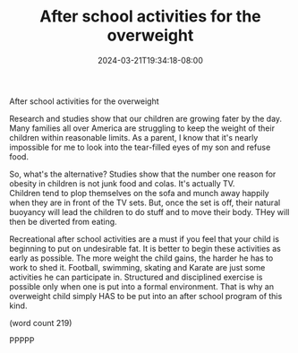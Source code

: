 ﻿---
title: "After school activities for the overweight"
date: 2024-03-21T19:34:18-08:00
description: "After School Activities Tips for Web Success"
featured_image: "/images/After School Activities.jpg"
tags: ["After School Activities"]
---

After school activities for the overweight

Research and studies show that our children are growing fater by the
day. Many families all over America are struggling to keep the weight of 
their children within reasonable limits. As a parent, I know that it's 
nearly impossible for me to look into the tear-filled eyes of my son and 
refuse food. 

So, what's the alternative? Studies show that the number one reason for 
obesity in children is not junk food and colas. It's actually TV.  
Children tend to plop themselves on the sofa and munch away happily when 
they are in front of the TV sets. But, once the set is off, their natural 
buoyancy will lead the children to do stuff and to move their body. THey will then be diverted from eating.

Recreational after school activities are a must if you feel that your 
child is beginning to put on undesirable fat. It is better to begin these 
activities as early as possible. The more weight the child gains, the 
harder he has to work to shed it. Football, swimming, skating and Karate 
are just some activities he can participate in. Structured and disciplined 
exercise is possible only when one is put into a formal environment. That 
is why an overweight child simply HAS to be put into an after school 
program of this kind. 

(word count 219)

PPPPP
